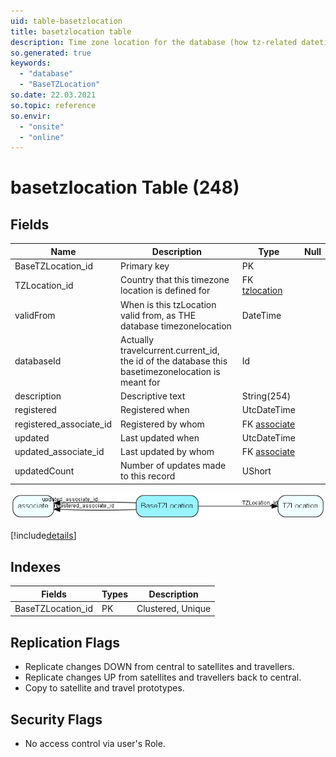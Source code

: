 ```yaml
---
uid: table-basetzlocation
title: basetzlocation table
description: Time zone location for the database (how tz-related datetimes should be stored in the database)
so.generated: true
keywords:
  - "database"
  - "BaseTZLocation"
so.date: 22.03.2021
so.topic: reference
so.envir:
  - "onsite"
  - "online"
---
```


# basetzlocation Table (248)

## Fields

| Name | Description | Type | Null |
|------|-------------|------|:----:|
|BaseTZLocation\_id|Primary key|PK| |
|TZLocation\_id|Country that this timezone location is defined for|FK [tzlocation](tzlocation.md)| |
|validFrom|When is this tzLocation valid from, as THE database timezonelocation|DateTime| |
|databaseId|Actually travelcurrent.current_id, the id of the database this basetimezonelocation is meant for|Id| |
|description|Descriptive text|String(254)| |
|registered|Registered when|UtcDateTime| |
|registered\_associate\_id|Registered by whom|FK [associate](associate.md)| |
|updated|Last updated when|UtcDateTime| |
|updated\_associate\_id|Last updated by whom|FK [associate](associate.md)| |
|updatedCount|Number of updates made to this record|UShort| |


![BaseTZLocation table relationship diagram](./media/BaseTZLocation.png)

[!include[details](./includes/BaseTZLocation.md)]

## Indexes

| Fields | Types | Description |
|--------|-------|-------------|
|BaseTZLocation\_id |PK |Clustered, Unique |

## Replication Flags

* Replicate changes DOWN from central to satellites and travellers.
* Replicate changes UP from satellites and travellers back to central.
* Copy to satellite and travel prototypes.

## Security Flags

* No access control via user's Role.

